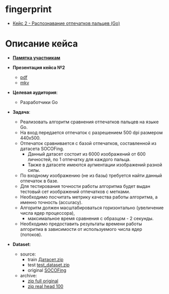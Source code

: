 # fingerprint
- [Кейс 2 - Распознавание отпечатков пальцев (Go)](https://www.zavodit.ru/ru/profile/hackathons-participant/case/16)

# Описание кейса
- [__Памятка участникам__](https://drive.google.com/file/d/13-EpP_g8ppJ6VYVP0g4AoQaDiEJU6R1S/view?usp=share_link)
- __Презентация кейса №2__
  - [pdf](https://drive.google.com/file/d/1EXuFBBhypP_CjIvAzKugvxSdcDJqs5am/view?usp=share_link)
  - [mkv](https://drive.google.com/file/d/1zJUwMx-o5AiOcnEUD62aqpx3DPCD2EOA/view?usp=share_link)
- __Целевая аудитория__:
  - Разработчики Go
- __Задача__:
  - Реализовать алгоритм сравнения отпечатков пальцев на языке Go.
  - На вход передается отпечаток с разрешением 500 dpi размером 440x500.
  - Отпечаток сравнивается с базой отпечатков, составленной из датасета SOCOFing.
    - Данный датасет состоит из 6000 изображений от 600 личностей, по 1 отпечатку для каждого пальца.
    - Также в датасете имеются аугментации изображений разной силы.
  - По входному изображению (не из базы) требуется найти данный отпечаток в базе.
  - Для тестирования точности работы алгоритма будет выдан тестовый сет изображений отпечатков с метками.
  - Необходимо посчитать метрикy качества работы алгоритма, а именно точность (accuracy).
  - Алгоритм должен масштабироваться горизонтально (увеличение числа ядер процессора),
    - максимальное время сравнения с образцом - 2 секунды.
  - Необходимо предоставить результаты времени работы алгоритма в зависимости от используемого числа ядер (потоков).

- __Dataset__:
  - source:
    - train [Датасет.zip](https://drive.google.com/file/d/1RoPUZ9WivSKc6cvVDCp3z_iLEkGX4ObM/view?usp=share_link)
    - test [test_dataset.zip](https://drive.google.com/file/d/1dY2jX7tCMWvOIIPuIovwCzPohhU6dqwj/view?usp=share_link)
    - original [SOCOFing](https://www.kaggle.com/datasets/ruizgara/socofing)
  - archive:
    - [zip full original](https://drive.google.com/file/d/1FNjNfDlFAdQn2gM_w5XBBvslYWiR0Mev/view?usp=sharing)
    - [zip real head 100](https://drive.google.com/file/d/1-0MdvDUjwWeYoQ7uH7xceyYvSGIoe6tU/view?usp=share_link)
